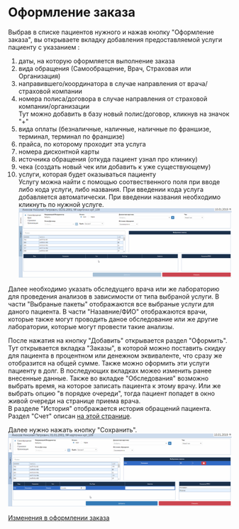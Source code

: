 # Оформление заказа

Выбрав в списке пациентов нужного и нажав кнопку "Оформление заказа", вы открываете вкладку добавления предоставляемой услуги пациенту с указанием :  

1. даты, на которую оформляется выполнение заказа
2. вида обращения (Самообращение, Врач, Страховая или Организация)
3. направившего/координатора в случае направления от врача/страховой компании 
4. номера полиса/договора в случае направления от страховой компании/организации   
Тут можно добавить в базу новый полис/договор, кликнув на значок "+"
5. вида оплаты (безналичные, наличные, наличные по франшизе, терминал, терминал по франшизе)
6. прайса, по которому проходит эта услуга
7. номера дисконтной карты
8. источника обращения (откуда пациент узнал про клинику)
9. чека (создать новый чек или добавить к уже существующему)
10. услуги, которая будет оказываться пациенту  
Услугу можна найти с помощью соотвественного поля при вводе либо кода услуги, либо названия. При введении кода услуга добавляется автоматически. При введении названия необходимо кликнуть по нужной услуге.
![Image](Image/SearchService.gif)  
  
Далее необходимо указать обследущего врача или же лабораторию для проведения анализов в зависимости от типа выбраной услуги. В части "Выбраные пакеты" отображаются все выбраные услуги для даного пациента. В части "Назавние/ФИО" отображаются врачи, которые также могут проводить даное обследование или же другие лаборатории, которые могут провести такие анализы.  

После нажатия на кнопку "Добавить" открывается раздел "Оформить".  
Тут открывается вкладка "Заказы", в которой можно поставить скидку для пациента в процентном или денежном эквиваленте, что сразу же отобразится на общей сумме. Также можно оформить эти услуги пациенту в долг. В последующих вкладках можео изменить ранее внесенные данные. Также во вкладке "Обследования" возможно выбрать время, на которое записать пациента к этому врачу. Или же выбрать опцию "в порядке очереди", тогда пациент попадет в окно живой очереди на странице приема врача.  
В разделе "История" отображается история обращений пациента.   
Раздел "Счет" описан <a href="./count">на этой странице</a>.

Далее нужно нажать кнопку "Сохранить".
![Image](Image/OrderSave.gif)

<a href="./orderchanges">Изменения в оформлении заказа</a>